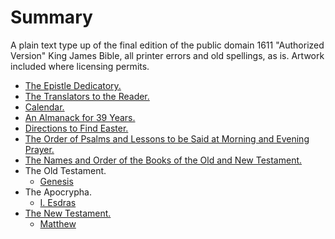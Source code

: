 # Summary

A plain text type up of the final edition of the public domain 1611 "Authorized Version" King James Bible, all printer errors and old spellings, as is. Artwork included where licensing permits.

* [The Epistle Dedicatory.](av1611/01_dedicatory.md)
* [The Translators to the Reader.](av1611/02_translators.md)
* [Calendar.](av1611/03_calendar.md)
* [An Almanack for 39 Years.](av1611/04_almanack.md)
* [Directions to Find Easter.](av1611/05_easter.md)
* [The Order of Psalms and Lessons to be Said at Morning and Evening Prayer.](av1611/06_mae_prayer.md)
* [The Names and Order of the Books of the Old and New Testament.](av1611/07_toc.md)
* The Old Testament.
    * [Genesis](av1611/08_ot/01_genesis.md)
* The Apocrypha.
    * [I. Esdras](av1611/09_ap/01_esdras.md)
* [The New Testament.](av1611/10_nt/README.md)
    * [Matthew](av1611/10_nt/01_matthew.md)